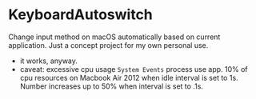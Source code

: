 # KeyboardAutoswitch

Change input method on macOS automatically based on current application. Just a concept project for my own personal use.

- it works, anyway.
- caveat: excessive cpu usage
  `System Events` process use app. 10% of cpu resources on Macbook Air 2012 when idle interval is set to 1s. Number increases up to 50% when interval is set to .1s.